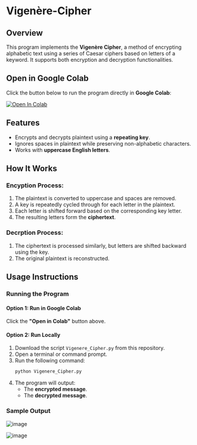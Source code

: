 # Vigenère-Cipher

## Overview

This program implements the **Vigenère Cipher**, a method of encrypting alphabetic text using a series of Caesar ciphers based on letters of a keyword. It supports both encryption and decryption functionalities.

## Open in Google Colab

Click the button below to run the program directly in **Google Colab**:

[![Open In Colab](https://colab.research.google.com/assets/colab-badge.svg)](https://colab.research.google.com/github/leorasdsouza/INS-Lab-Programs/blob/main/Vigenère%20Cipher/Vigenere_Cipher.ipynb)

## Features

- Encrypts and decrypts plaintext using a **repeating key**.
- Ignores spaces in plaintext while preserving non-alphabetic characters.
- Works with **uppercase English letters**.

## How It Works
### Encyption Process:
1. The plaintext is converted to uppercase and spaces are removed.
2. A key is repeatedly cycled through for each letter in the plaintext.
3. Each letter is shifted forward based on the corresponding key letter.
4. The resulting letters form the **ciphertext**.

### Decrption Process:
1. The ciphertext is processed similarly, but letters are shifted backward using the key.
2. The original plaintext is reconstructed.

## Usage Instructions

### Running the Program

#### **Option 1: Run in Google Colab**

Click the **"Open in Colab"** button above.

#### **Option 2: Run Locally**

1. Download the script `Vigenere_Cipher.py` from this repository.
2. Open a terminal or command prompt.
3. Run the following command:
   ```bash
   python Vigenere_Cipher.py
   ```
4. The program will output:
   - The **encrypted message**.
   - The **decrypted message**.

### Sample Output

![image](https://github.com/user-attachments/assets/36242b72-81f5-473a-8e20-bc2b7d9e195c)

![image](https://github.com/user-attachments/assets/c6774e19-9114-4c96-bb09-d022a9f00d29)







